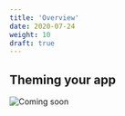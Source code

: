 ```yaml
---
title: 'Overview'
date: 2020-07-24
weight: 10
draft: true
---
```


## Theming your app

![Coming soon](/img/coming-soon.png)
